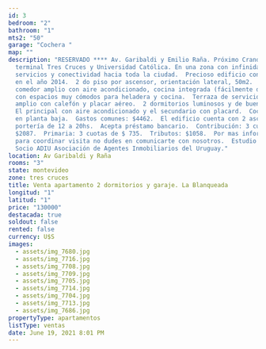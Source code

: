```yaml
---
id: 3
bedroom: "2"
bathroom: "1"
mts2: "50"
garage: "Cochera "
map: ""
description: "RESERVADO **** Av. Garibaldi y Emilio Raña. Próximo Crandon,
  terminal Tres Cruces y Universidad Católica. En una zona con infinidad de
  servicios y conectividad hacia toda la ciudad.  Precioso edificio construido
  en el año 2014.  2 do piso por ascensor, orientación lateral, 50m2.  Living
  comedor amplio con aire acondicionado, cocina integrada (fácilmente divisible)
  con espacios muy cómodos para heladera y cocina.  Terraza de servicio. Baño
  amplio con calefón y placar aéreo.  2 dormitorios luminosos y de buen tamaño.
  El principal con aire acondicionado y el secundario con placard.  Cochera fija
  en planta baja.  Gastos comunes: $4462.  El edificio cuenta con 2 ascensores y
  portería de 12 a 20hs.  Acepta préstamo bancario.  Contribución: 3 cuotas de
  $2087.  Primaria: 3 cuotas de $ 735.  Tributos: $1058.  Por mas información o
  para coordinar visita no dudes en comunicarte con nosotros.  Estudio Florida
  Socio ADIU Asociación de Agentes Inmobiliarios del Uruguay."
location: Av Garibaldi y Raña
rooms: "3"
state: montevideo
zone: tres cruces
title: Venta apartamento 2 dormitorios y garaje. La Blanqueada
longitud: "1"
latitud: "1"
price: "130000"
destacada: true
soldout: false
rented: false
currency: U$S
images:
  - assets/img_7680.jpg
  - assets/img_7716.jpg
  - assets/img_7708.jpg
  - assets/img_7709.jpg
  - assets/img_7705.jpg
  - assets/img_7714.jpg
  - assets/img_7704.jpg
  - assets/img_7713.jpg
  - assets/img_7686.jpg
propertyType: apartamentos
listType: ventas
date: June 19, 2021 8:01 PM
---
```

